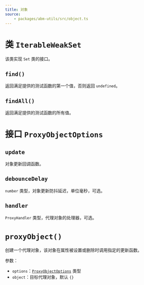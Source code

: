 ```yaml
---
title: 对象
source:
	- packages/abm-utils/src/object.ts
---
```


# 类 `IterableWeakSet`
该类实现 `Set` 类的接口。

## `find()`
返回满足提供的测试函数的第一个值，否则返回 `undefined`。

## `findAll()`
返回满足提供的测试函数的所有值。

# 接口 `ProxyObjectOptions`

## `update`
对象更新回调函数。

## `debounceDelay`
`number` 类型，对象更新防抖延迟，单位毫秒，可选。

## `handler`
`ProxyHandler` 类型，代理对象的处理器，可选。

# `proxyObject()`
创建一个代理对象，该对象在属性被设置或删除时调用指定的更新函数。

参数：
- `options`：[`ProxyObjectOptions`](#接口-proxyobjectoptions) 类型
- `object`：目标代理对象，默认 `{}`
